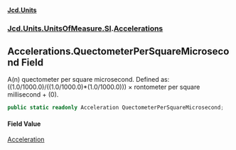 #### [Jcd.Units](index.md 'index')
### [Jcd.Units.UnitsOfMeasure.SI](Jcd.Units.UnitsOfMeasure.SI.md 'Jcd.Units.UnitsOfMeasure.SI').[Accelerations](Accelerations.md 'Jcd.Units.UnitsOfMeasure.SI.Accelerations')

## Accelerations.QuectometerPerSquareMicrosecond Field

A(n) quectometer per square microsecond. Defined as: ((1.0/1000.0)/((1.0/1000.0)*(1.0/1000.0))) × rontometer per square millisecond + (0).

```csharp
public static readonly Acceleration QuectometerPerSquareMicrosecond;
```

#### Field Value
[Acceleration](Acceleration.md 'Jcd.Units.UnitTypes.Acceleration')